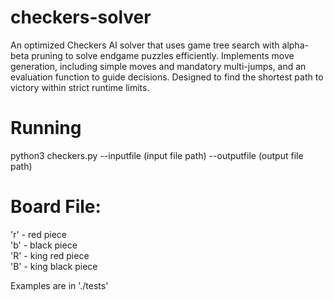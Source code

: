 # checkers-solver
An optimized Checkers AI solver that uses game tree search with alpha-beta pruning to solve endgame puzzles efficiently. Implements move generation, including simple moves and mandatory multi-jumps, and an evaluation function to guide decisions. Designed to find the shortest path to victory within strict runtime limits.

# Running
python3 checkers.py --inputfile (input file path) --outputfile (output file path)

# Board File:
'r' - red piece <br />
'b' - black piece <br />
'R' - king red piece <br />
'B' - king black piece <br />

Examples are in './tests'
